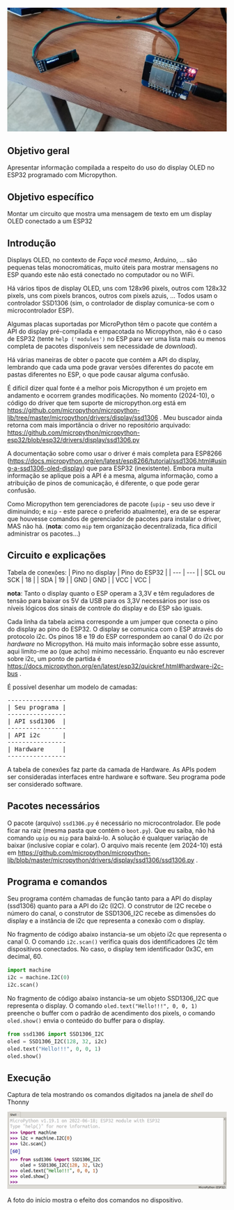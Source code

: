 ![Foto do Circuito](./4920503603509178231.jpg)

## Objetivo geral

Apresentar informação compilada a respeito do uso do display OLED no ESP32 programado com Micropython.

## Objetivo específico

Montar um circuito que mostra uma mensagem de texto em um display OLED conectado a um ESP32

## Introdução

Displays OLED, no contexto de *Faça você mesmo*, Arduino, ... são pequenas telas monocromáticas, muito úteis para mostrar mensagens no ESP quando este não está conectado no computador ou no WiFi.

Há vários tipos de display OLED, uns com 128x96 pixels, outros com 128x32 pixels, uns com pixels brancos, outros com pixels azuis, ... Todos usam o controlador SSD1306 (sim, o controlador de display comunica-se com o microcontrolador ESP).

Algumas placas suportadas por MicroPython têm o pacote que contém a API do display pré-compilada e empacotada no Micropython, não é o caso de ESP32 (tente `help ('modules')` no ESP para ver uma lista mais ou menos completa de pacotes disponíveis sem necessidade de *download*).

Há várias maneiras de obter o pacote que contém a API do display, lembrando que cada uma pode gravar versões diferentes do pacote em pastas diferentes no ESP, o que pode causar alguma confusão.

É difícil dizer qual fonte é a melhor pois Micropython é um projeto em andamento e ocorrem grandes modificações. No momento (2024-10), o código do driver que tem suporte de micropython.org está em https://github.com/micropython/micropython-lib/tree/master/micropython/drivers/display/ssd1306 . Meu buscador ainda retorna com mais importância o driver no repositório arquivado: https://github.com/micropython/micropython-esp32/blob/esp32/drivers/display/ssd1306.py

A documentação sobre como usar o driver é mais completa para ESP8266 (https://docs.micropython.org/en/latest/esp8266/tutorial/ssd1306.html#using-a-ssd1306-oled-display) que para ESP32 (inexistente). Embora muita informação se aplique pois a API é a mesma, alguma informação, como a atribuição de pinos de comunicação, é diferente, o que pode gerar confusão.

Como Micropython tem gerenciadores de pacote (`upip` - seu uso deve ir diminuindo; e `mip` - este parece o preferido atualmente), era de se esperar que houvesse comandos de gerenciador de pacotes para instalar o driver, MAS não há. (**nota**: como `mip` tem organização decentralizada, fica difícil administrar os pacotes...)

## Circuito e explicações

Tabela de conexões:
| Pino no display | Pino do ESP32 |
| --- | --- |
| SCL ou SCK | 18 |
| SDA | 19 |
| GND | GND |
| VCC | VCC |

**nota**: Tanto o display quanto o ESP operam a 3,3V e têm reguladores de tensão para baixar os 5V da USB para os 3,3V necessários por isso os níveis lógicos dos sinais de controle do display e do ESP são iguais.

Cada linha da tabela acima corresponde a um jumper que conecta o pino do display ao pino do ESP32. O display se comunica com o ESP através do protocolo i2c. Os pinos 18 e 19 do ESP correspondem ao canal 0 do i2c por *hardware* no Micropython. Há muito mais informação sobre esse assunto, aqui limito-me ao (que acho) mínimo necessário. Enquanto eu não escrever sobre i2c, um ponto de partida é https://docs.micropython.org/en/latest/esp32/quickref.html#hardware-i2c-bus .

É possível desenhar um modelo de camadas:
  
<pre>
----------------
| Seu programa |
----------------
| API ssd1306  |
----------------
| API i2c      |
----------------
| Hardware     |
----------------
</pre>

A tabela de conexões faz parte da camada de Hardware. As APIs podem ser consideradas interfaces entre hardware e software. Seu programa pode ser considerado software.

## Pacotes necessários

O pacote (arquivo) `ssd1306.py` é necessário no microcontrolador. Ele pode ficar na raiz (mesma pasta que contém o `boot.py`). Que eu saiba, não há comando `upip` ou `mip` para baixá-lo. A solução é qualquer variação de baixar (inclusive copiar e colar). O arquivo mais recente (em 2024-10) está em https://github.com/micropython/micropython-lib/blob/master/micropython/drivers/display/ssd1306/ssd1306.py .

## Programa e comandos

Seu programa contém chamadas de função tanto para a API do display (ssd1306) quanto para a API do i2c (I2C). O construtor de I2C recebe o número do canal, o construtor de SSD1306_I2C recebe as dimensões do display e a instância de i2c que representa a conexão com o display.

No fragmento de código abaixo instancia-se um objeto i2c que representa o canal 0. O comando `i2c.scan()` verifica quais dos identificadores i2c têm dispositivos conectados. No caso, o display tem identificador 0x3C, em decimal, 60.

```python
import machine
i2c = machine.I2C(0)
i2c.scan()
```

No fragmento de código abaixo instancia-se um objeto SSD1306_I2C que representa o display. O comando `oled.text("Hello!!!", 0, 0, 1)
` preenche o buffer com o padrão de acendimento dos pixels, o comando `oled.show()` envia o conteúdo do buffer para o display.

```python
from ssd1306 import SSD1306_I2C
oled = SSD1306_I2C(128, 32, i2c)
oled.text("Hello!!!", 0, 0, 1)
oled.show()
```

## Execução

Captura de tela mostrando os comandos digitados na janela de *shell* do Thonny

![](./Captura%20de%20tela%20de%202024-10-11%2016-46-56.png)

A foto do início mostra o efeito dos comandos no dispositivo.

